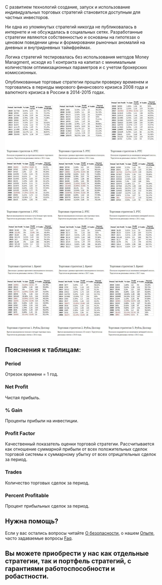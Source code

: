 С развитием технологий создание, запуск и использование индивидуальных торговых стратегий становится доступным для частных инвесторов.

Ни одна из упомянутых стратегий никогда не публиковалась в интернете и не обсуждалась в социальных сетях. Разработанные стратегии являются собственностью и основаны на гипотезах о ценовом поведении цены и формировании рыночных аномалий на дневных и внутридневных таймфреймах.

Логика стратегий тестировалась без использования методов Money Managment, исходя из 1 контракта на капитал с минимальным количеством оптимизационных параметров и с учетом брокерских комиссионных.

Опубликованные торговые стратегии прошли проверку временем и торговались в периоды мирового финансового кризиса 2008 года и валютного кризиса в России в 2014-2015 годах.

<img src="https://raw.githubusercontent.com/Ragve-hub/scribble/gh-pages/images/str2-1024x405.jpg" alt="2">
<img src="https://raw.githubusercontent.com/Ragve-hub/scribble/gh-pages/images/str1-1024x400.jpg" alt="1">
<img src="https://raw.githubusercontent.com/Ragve-hub/scribble/gh-pages/images/str3-1024x361.jpg" alt="3">
<img src="https://raw.githubusercontent.com/Ragve-hub/scribble/gh-pages/images/str4-1024x398.jpg" alt="4">


## Пояснения к таблицам:

### Period
Отрезок времени = 1 год.

### Net Profit
Чистая прибыль.

### % Gain
Проценты прибыли на инвестиции.

### Profit Factor
Качественный показатель оценки торговой стратегии. Рассчитывается как отношение суммарной прибыли от всех положительных сделок торговой системы к суммарному убытку от всех отрицательных сделок за период.

### Trades
Количество торговых сделок за период.

### Percent Profitable
Процент прибыльных сделок за период.

## Нужна помощь?

Если у вас остались вопросы читайте [О безопасности](https://ragve-hub.github.io/scribble//security), о нашем [Опыте](https://ragve-hub.github.io/scribble//about), часто задаваемые вопросы [Faq](https://ragve-hub.github.io/scribble//faq).

## Вы можете приобрести у нас как отдельные стратегии, так и портфель стратегий, с гарантиями работоспособности и робастности.

